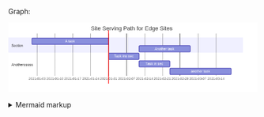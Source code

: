

Graph:

<!-- generated by mermaid compile action - START -->
![~mermaid diagram 1~](/.resources/diagram-md-1.png)
<details>
  <summary>Mermaid markup</summary>

```mermaid
gantt
    title Site Serving Path for Edge Sites
    dateFormat  MM/DD

    section Section
    A task           :a1, 2014-01-01, 30d
    Another task     :after a  , 20d

    section Another
    Task in sec      :a,after a1, 12d
    Task in sec      :after a, 12d
    another task      : 24d
```

</details>
<!-- generated by mermaid compile action - END -->
    



